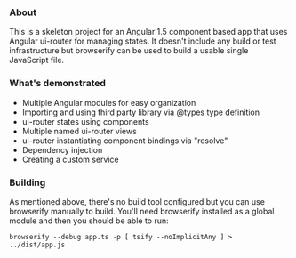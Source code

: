 ### About
This is a skeleton project for an Angular 1.5 component based app
that uses Angular ui-router for managing states.
It doesn't include any build or test infrastructure but browserify
can be used to build a usable single JavaScript file. 

### What's demonstrated
* Multiple Angular modules for easy organization
* Importing and using third party library via @types type definition
* ui-router states using components
* Multiple named ui-router views
* ui-router instantiating component bindings via "resolve"
* Dependency injection
* Creating a custom service

### Building
As mentioned above, there's no build tool configured but you can use browserify manually to build.
You'll need browserify installed as a global module and then you should be able to run:

````
browserify --debug app.ts -p [ tsify --noImplicitAny ] > ../dist/app.js
````

